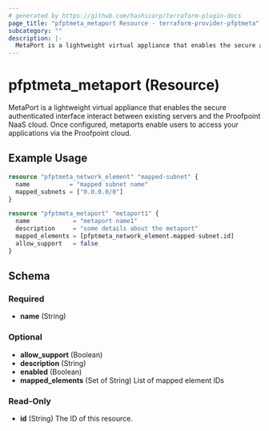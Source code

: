 ```yaml
---
# generated by https://github.com/hashicorp/terraform-plugin-docs
page_title: "pfptmeta_metaport Resource - terraform-provider-pfptmeta"
subcategory: ""
description: |-
  MetaPort is a lightweight virtual appliance that enables the secure authenticated interface interact between existing servers and the Proofpoint NaaS cloud. Once configured, metaports enable users to access your applications via the Proofpoint cloud.
---
```


# pfptmeta_metaport (Resource)

MetaPort is a lightweight virtual appliance that enables the secure authenticated interface interact between existing servers and the Proofpoint NaaS cloud. Once configured, metaports enable users to access your applications via the Proofpoint cloud.

## Example Usage

```terraform
resource "pfptmeta_network_element" "mapped-subnet" {
  name           = "mapped subnet name"
  mapped_subnets = ["0.0.0.0/0"]
}

resource "pfptmeta_metaport" "metaport1" {
  name            = "metaport name1"
  description     = "some details about the metaport"
  mapped_elements = [pfptmeta_network_element.mapped-subnet.id]
  allow_support   = false
}
```

<!-- schema generated by tfplugindocs -->
## Schema

### Required

- **name** (String)

### Optional

- **allow_support** (Boolean)
- **description** (String)
- **enabled** (Boolean)
- **mapped_elements** (Set of String) List of mapped element IDs

### Read-Only

- **id** (String) The ID of this resource.


